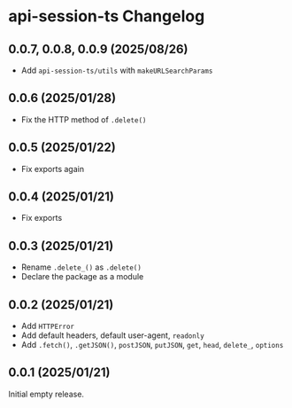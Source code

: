 # api-session-ts Changelog

## 0.0.7, 0.0.8, 0.0.9 (2025/08/26)

* Add `api-session-ts/utils` with `makeURLSearchParams`

## 0.0.6 (2025/01/28)

* Fix the HTTP method of `.delete()`

## 0.0.5 (2025/01/22)

* Fix exports again

## 0.0.4 (2025/01/21)

* Fix exports

## 0.0.3 (2025/01/21)

* Rename `.delete_()` as `.delete()`
* Declare the package as a module

## 0.0.2 (2025/01/21)

* Add `HTTPError`
* Add default headers, default user-agent, `readonly`
* Add `.fetch()`, `.getJSON()`, `postJSON`, `putJSON`, `get`, `head`, `delete_`, `options`

## 0.0.1 (2025/01/21)

Initial empty release.
